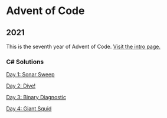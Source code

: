 # Advent of Code

## 2021
This is the seventh year of Advent of Code. [Visit the intro page.](https://adventofcode.com/2021)

### C# Solutions

[Day 1: Sonar Sweep](https://github.com/DavidPesta/AdventOfCode/tree/main/csharp/2021/01-Sonar-Sweep)

[Day 2: Dive!](https://github.com/DavidPesta/AdventOfCode/tree/main/csharp/2021/02-Dive)

[Day 3: Binary Diagnostic](https://github.com/DavidPesta/AdventOfCode/tree/main/csharp/2021/03-Binary-Diagnostic)

[Day 4: Giant Squid](https://github.com/DavidPesta/AdventOfCode/tree/main/csharp/2021/04-Giant-Squid)